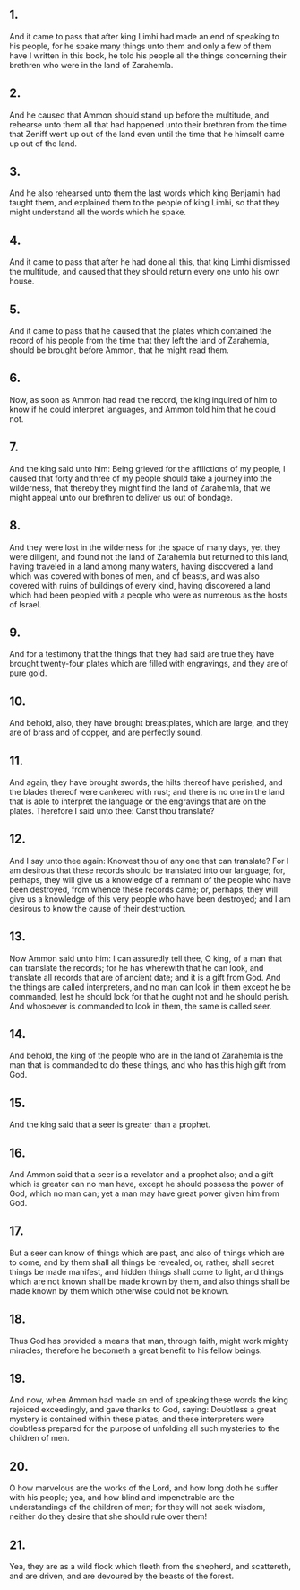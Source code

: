 ## 1.
And it came to pass that after king Limhi had made an end of speaking to his people, for he spake many things unto them and only a few of them have I written in this book, he told his people all the things concerning their brethren who were in the land of Zarahemla.
## 2.
And he caused that Ammon should stand up before the multitude, and rehearse unto them all that had happened unto their brethren from the time that Zeniff went up out of the land even until the time that he himself came up out of the land.
## 3.
And he also rehearsed unto them the last words which king Benjamin had taught them, and explained them to the people of king Limhi, so that they might understand all the words which he spake.
## 4.
And it came to pass that after he had done all this, that king Limhi dismissed the multitude, and caused that they should return every one unto his own house.
## 5.
And it came to pass that he caused that the plates which contained the record of his people from the time that they left the land of Zarahemla, should be brought before Ammon, that he might read them.
## 6.
Now, as soon as Ammon had read the record, the king inquired of him to know if he could interpret languages, and Ammon told him that he could not.
## 7.
And the king said unto him: Being grieved for the afflictions of my people, I caused that forty and three of my people should take a journey into the wilderness, that thereby they might find the land of Zarahemla, that we might appeal unto our brethren to deliver us out of bondage.
## 8.
And they were lost in the wilderness for the space of many days, yet they were diligent, and found not the land of Zarahemla but returned to this land, having traveled in a land among many waters, having discovered a land which was covered with bones of men, and of beasts, and was also covered with ruins of buildings of every kind, having discovered a land which had been peopled with a people who were as numerous as the hosts of Israel.
## 9.
And for a testimony that the things that they had said are true they have brought twenty-four plates which are filled with engravings, and they are of pure gold.
## 10.
And behold, also, they have brought breastplates, which are large, and they are of brass and of copper, and are perfectly sound.
## 11.
And again, they have brought swords, the hilts thereof have perished, and the blades thereof were cankered with rust; and there is no one in the land that is able to interpret the language or the engravings that are on the plates. Therefore I said unto thee: Canst thou translate?
## 12.
And I say unto thee again: Knowest thou of any one that can translate? For I am desirous that these records should be translated into our language; for, perhaps, they will give us a knowledge of a remnant of the people who have been destroyed, from whence these records came; or, perhaps, they will give us a knowledge of this very people who have been destroyed; and I am desirous to know the cause of their destruction.
## 13.
Now Ammon said unto him: I can assuredly tell thee, O king, of a man that can translate the records; for he has wherewith that he can look, and translate all records that are of ancient date; and it is a gift from God. And the things are called interpreters, and no man can look in them except he be commanded, lest he should look for that he ought not and he should perish. And whosoever is commanded to look in them, the same is called seer.
## 14.
And behold, the king of the people who are in the land of Zarahemla is the man that is commanded to do these things, and who has this high gift from God.
## 15.
And the king said that a seer is greater than a prophet.
## 16.
And Ammon said that a seer is a revelator and a prophet also; and a gift which is greater can no man have, except he should possess the power of God, which no man can; yet a man may have great power given him from God.
## 17.
But a seer can know of things which are past, and also of things which are to come, and by them shall all things be revealed, or, rather, shall secret things be made manifest, and hidden things shall come to light, and things which are not known shall be made known by them, and also things shall be made known by them which otherwise could not be known.
## 18.
Thus God has provided a means that man, through faith, might work mighty miracles; therefore he becometh a great benefit to his fellow beings.
## 19.
And now, when Ammon had made an end of speaking these words the king rejoiced exceedingly, and gave thanks to God, saying: Doubtless a great mystery is contained within these plates, and these interpreters were doubtless prepared for the purpose of unfolding all such mysteries to the children of men.
## 20.
O how marvelous are the works of the Lord, and how long doth he suffer with his people; yea, and how blind and impenetrable are the understandings of the children of men; for they will not seek wisdom, neither do they desire that she should rule over them!
## 21.
Yea, they are as a wild flock which fleeth from the shepherd, and scattereth, and are driven, and are devoured by the beasts of the forest.

